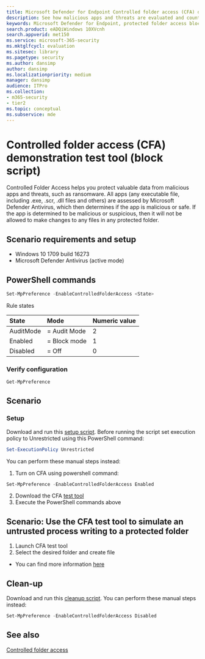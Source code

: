 ```yaml
---
title: Microsoft Defender for Endpoint Controlled folder access (CFA) demonstration test tool
description: See how malicious apps and threats are evaluated and countered by Microsoft Defender Antivirus.
keywords: Microsoft Defender for Endpoint, protected folder access blocked, detect suspicious files, detect suspicious apps, 
search.product: eADQiWindows 10XVcnh
search.appverid: met150
ms.service: microsoft-365-security
ms.mktglfcycl: evaluation
ms.sitesec: library
ms.pagetype: security
ms.author: dansimp
author: dansimp
ms.localizationpriority: medium
manager: dansimp
audience: ITPro
ms.collection: 
- m365-security
- tier2
ms.topic: conceptual
ms.subservice: mde
---
```


# Controlled folder access (CFA) demonstration test tool (block script)

Controlled Folder Access helps you protect valuable data from malicious apps and threats, such as ransomware. All apps (any executable file, including .exe, .scr, .dll files and others) are assessed by Microsoft Defender Antivirus, which then determines if the app is malicious or safe. If the app is determined to be malicious or suspicious, then it will not be allowed to make changes to any files in any protected folder.

## Scenario requirements and setup

- Windows 10 1709 build 16273
- Microsoft Defender Antivirus (active mode)

## PowerShell commands

```powershell
Set-MpPreference -EnableControlledFolderAccess <State>
```

Rule states

|State | Mode| Numeric value |
|:---|:---|:---|
| AuditMode | = Audit Mode | 2 |
| Enabled | = Block mode | 1 |
| Disabled | = Off | 0 |

### Verify configuration

```powershell
Get-MpPreference
```

## Scenario

### Setup

Download and run this [setup script](https://demo.wd.microsoft.com/Content/CFA_SetupScript.zip). Before running the script set execution policy to Unrestricted using this PowerShell command:

```powershell
Set-ExecutionPolicy Unrestricted
```

You can perform these manual steps instead:

1. Turn on CFA using powershell command:

  ```powershell
  Set-MpPreference -EnableControlledFolderAccess Enabled
  ```

2. Download the CFA [test tool](https://demo.wd.microsoft.com/Content/CFAtool.exe)
3. Execute the PowerShell commands above

## Scenario: Use the CFA test tool to simulate an untrusted process writing to a protected folder

1. Launch CFA test tool
2. Select the desired folder and create file
- You can find more information [here](/windows/threat-protection/windows-defender-exploit-guard/evaluate-controlled-folder-access.md)

## Clean-up

Download and run this [cleanup script](https://demo.wd.microsoft.com/Content/ASR_CFA_CleanupScript.zip). You can perform these manual steps instead:

```powershell
Set-MpPreference -EnableControlledFolderAccess Disabled
```

## See also
[Controlled folder access](/windows/threat-protection/windows-defender-exploit-guard/controlled-folders-exploit-guard)
